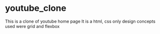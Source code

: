 # youtube_clone

This is a clone of youtube home page 
It is a html, css only design 
concepts used were grid and flexbox
